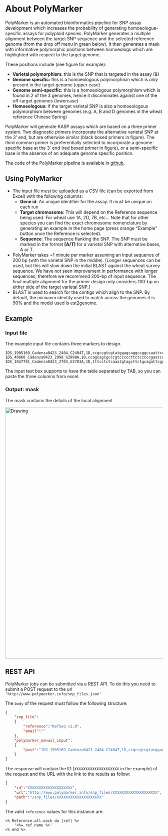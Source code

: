 
About PolyMarker
================


PolyMarker is an automated bioinformatics pipeline for SNP assay development which increases the probability of generating homoeologue-specific assays for polyploid species. PolyMarker generates a multiple alignment between the target SNP sequence and the selected reference genome (from the drop off menu in green below). It then generates a mask with informative polymorphic positions between homoeologs which are highlighted with respect to the target genome.


These positions include (see figure for example):

* **Varietal polymorphism:** this is the SNP that is targeted in the assay (&)
* **Genome specific:** this is a homoeologous polymorphism which is *only* present in the target genome (upper case)
* **Genome semi-specific:** this is a homoeologous polymorphism which is found in 2 of the 3 genomes, hence it discriminates against one of the off-target genomes (lowercase)
* **Homoeologous:** if the target varietal SNP is also a homoeologous polymorphism between genomes (e.g. A, B and D genomes in the wheat reference Chinese Spring)

PolyMarker will generate KASP assays which are based on a three primer system. Two diagnostic primers incorporate the alternative varietal SNP at the 3' end, but are otherwise similar (black boxed primers in figure). The third common primer is preferentially selected to incorporate a genome-specific base at the 3' end (red boxed primer in figure), or a semi-specific base in the absence of an adequate genome specific position.

The code of the PolyMarker pipeline is available in [github](https://github.com/Uauy-Lab/bioruby-polyploid-tools).


Using PolyMarker
----------------

* The input file must be uploaded as a CSV file (can be exported from Excel) with the following columns: 
	* **Gene id**: An unique identifier for the assay. It must be unique on each run
	* **Target chromosome**: This will depend on the Reference sequence being used. For wheat use 1A, 2D, 7B, etc... Note that for other species you can find the exact chromosome nomenclature by generating an example in the home page (press orange “Example” button once the Reference is selected).
	* **Sequence**: The sequence flanking the SNP. The SNP must be marked in the format **[A/T]** for a varietal SNP with alternative bases, A or T.
* PolyMarker takes ~1 minute per marker assuming an input sequence of 200 bp (with the varietal SNP in the middle). [Longer sequences can be used, but this will slow down the initial BLAST against the wheat survey sequence. We have not seen improvement in performance with longer sequences; therefore we recommend 200-bp of input sequence. The final multiple alignment for the primer design only considers 100-bp on either side of the target varietal SNP.]
* BLAST is used to search for the contigs which align to the SNP. By default, the miniumm identity used to match across the genomes it is 90% and the model used is est2genome.

	  		 
Example
-------


### Input file ###
The example input file contains three markers to design. 

```
1DS_1905169_Cadenza0423_2404_C2404T,1D,ccgccgtcgtatggagcaggccggccaattccttcaaggagtcaaccacctggcgcaaggaccatgaggtccatgctcacgaggtctctttcgttgacgg[C/T]aaaaacaagacggcgccaggctttgagttgctcccggctgtggtggatcaccaaggcaacccgcagccgaccttggtggggatccacgttggccatcccaa
1DS_40060_Cadenza0423_2998_G2998A,1D,ccagcagcgcccgtcccccttctcccccgaatccgccggagcccagcggacgccggccatgagcacctccgagtagtaagtccccggcgccgccgccgcc[G/A]ccgatctttctttctttctcgcttgatttgtctgcgtttcttttgttccgggtgattgattgatgtgcgtgggctgctgcagcgactacctcttcaagctg
1DS_1847781_Cadenza0423_2703_G2703A,1D,tttcctctcaaatgtagcttctgcagattcggtggaagggcattcaaccggagaacctcattctcatcacttgcggtcacctctaggtaggacaaaaact[G/A]catctgaataagagactcacagaggcgttcacagtagattctcttcacattcaataacctcaggcttctcatttgcctcagctctcccagttgtctaacag
```

The input text box supports to have the table separated by TAB, so you can paste the three columns from excel. 

### Output: mask ###

The mask contains the details of the local alignment 

<img src='<%= image_path("mask.png") %>' alt="Drawing" style="width: 800px;"/>


REST API
--------

PolyMarker jobs can be submitted via a REST API. To do this you need to submit a POST request to the url ```'http://www.polymarker.info/snp_files.json'```

The ```body``` of the request must follow the following structure:

```json
{
	"snp_file":
	{
		"reference":"RefSeq v1.0",
		"email":""
	},
	"polymarker_manual_input":
	{
		"post":"1DS_1905169_Cadenza0423_2404_C2404T,1D,ccgccgtcgtatggagcaggccggccaattccttcaaggagtcaaccacctggcgcaaggaccatgaggtccatgctcacgaggtctctttcgttgacgg[C/T]aaaaacaagacggcgccaggctttgagttgctcccggctgtggtggatcaccaaggcaacccgcagccgaccttggtggggatccacgttggccatcccaa\n1DS_40060_Cadenza0423_2998_G2998A,1D,ccagcagcgcccgtcccccttctcccccgaatccgccggagcccagcggacgccggccatgagcacctccgagtagtaagtccccggcgccgccgccgcc[G/A]ccgatctttctttctttctcgcttgatttgtctgcgtttcttttgttccgggtgattgattgatgtgcgtgggctgctgcagcgactacctcttcaagctg\n1DS_1847781_Cadenza0423_2703_G2703A,1D,tttcctctcaaatgtagcttctgcagattcggtggaagggcattcaaccggagaacctcattctcatcacttgcggtcacctctaggtaggacaaaaact[G/A]catctgaataagagactcacagaggcgttcacagtagattctcttcacattcaataacctcaggcttctcatttgcctcagctctcccagttgtctaacag"
	}
}
```

The response will contain the ID (```XXXXXXXXXXXXXXXXXXXX``` in the example) of the request and the URL with the link to the results as follow:

```json
{
	"id":"XXXXXXXXXXXXXXXXXXXX",
	"url":"http://www.polymarker.info/snp_files/XXXXXXXXXXXXXXXXXXXX",
	"path":"/snp_files/XXXXXXXXXXXXXXXXXXXX"
}
```

The valid ```reference``` values for this instance are:

```
<% Reference.all.each do |ref| %>				
	'<%= ref.name %>'
<% end %>
```	
